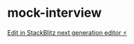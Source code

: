 # mock-interview

[Edit in StackBlitz next generation editor ⚡️](https://stackblitz.com/~/github.com/jalees1/mock-interview)